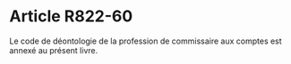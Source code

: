 # Article R822-60

Le code de déontologie de la profession de commissaire aux comptes est annexé au présent livre.
